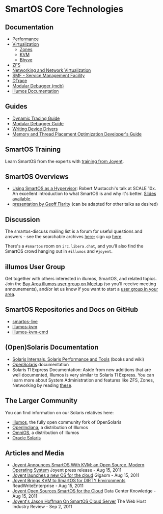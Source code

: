 # SmartOS Core Technologies </span>

## Documentation

<!-- markdownlint-disable ul-indent -->
- [Performance][core-02]
- [Virtualization][core-05]
    - [Zones][core-03]
    - [KVM][core-07]
    - [Bhyve][core-bhyve]
- [ZFS][core-04]
- [Networking and Network Virtualization][core-06]
- [SMF - Service Management Facility][core-10]
- [DTrace][core-01]
- [Modular Debugger (mdb)][core-11]
- [illumos Documentation][core-09]
<!-- markdownlint-enable ul-indent -->

[core-01]: dtrace.md
[core-02]: performance.md
[core-03]: zones.md
[core-04]: zfs.md
[core-05]: smartos-virtualization.md
[core-06]: networking-and-network-virtualization.md
[core-07]: kvm.md
[core-bhyve]: bhyve.md
[core-09]: https://illumos.org/docs/
[core-10]: basic-smf-commands.md
[core-11]: mdb.md

## Guides

- [Dynamic Tracing Guide](http://illumos.org/books/dtrace/)
- [Modular Debugger Guide](http://illumos.org/books/mdb/)
- [Writing Device Drivers](http://illumos.org/books/wdd/)
- [Memory and Thread Placement Optimization Developer's Guide][lgrps]

[lgrps]: http://illumos.org/books/lgrps/

## SmartOS Training

Learn SmartOS from the experts with
[training from Joyent](https://www.tritondatacenter.com/training-services/).

## SmartOS Overviews

- [Using SmartOS as a Hypervisor][smartos-hypervisor]:
  Robert Mustacchi's talk at SCALE 10x. An excellent introduction to
  what SmartOS is and why it's better.
  [Slides available](https://fingolfin.org/illumos/talks/scale2012.pdf).
- [presentation by Geoff Flarity](https://github.com/gflarity/smartos_presentation)
  (can be adapted for other talks as desired)

[smartos-hypervisor]: http://smartos.org/2012/01/24/using-smartos-as-a-hypervisor/

## Discussion

The smartos-discuss mailing list is a forum for useful questions and
answers - see the searchable archives
[here](https://www.listbox.com/member/archive/184463/); sign up
[here](http://smartos.org/smartos-mailing-list/).

There's a `#smartos` room on `irc.libera.chat`, and you'll also find the
SmartOS crowd hanging out in `#illumos` and `#joyent`.

## illumos User Group

Get together with others interested in illumos, SmartOS, and related
topics. Join the
[Bay Area illumos user group on Meetup](http://www.meetup.com/illumos-User-Group/)
(so you'll receive meeting announements), and/or let us know if you want
to start a
[user group in your area](http://wiki.illumos.org/display/illumos/Local+User+Groups+and+MeetUps).

## SmartOS Repositories and Docs on GitHub

- [smartos-live](https://github.com/TritonDataCenter/smartos-live)
- [illumos-kvm](https://github.com/TritonDataCenter/illumos-kvm)
- [illumos-kvm-cmd](https://github.com/TritonDataCenter/illumos-kvm-cmd)

## (Open)Solaris Documentation

- [Solaris Internals, Solaris Performance and Tools](http://www.solarisinternals.com/wiki/index.php/Solaris_Internals_and_Performance_FAQ)
  (books and wiki)
- [OpenSolaris](http://hub.opensolaris.org/bin/view/Main/documentation)
  documentation
- Solaris 11 Express Documentation: Aside from new additions that are
  well documented, Illumos is very similar to Solaris 11 Express. You
  can learn more about System Administration and features like ZFS,
  Zones, Networking by reading
  [these](http://docs.oracle.com/cd/E19963-01/index.html).

## The Larger Community

You can find information on our Solaris relatives here:

- [Illumos](https://www.illumos.org/), the fully open community fork of
  OpenSolaris
- [OpenIndiana](http://openindiana.org/), a distribution of Illumos
- [OmniOS](http://omniosce.org/), a distribution of Illumos
- [Oracle Solaris](http://www.oracle.com/us/products/servers-storage/solaris/index.html)

## Articles and Media

- [Joyent Announces SmartOS With KVM: an Open Source, Modern Operating System][article-01]
  Joyent press release - Aug 15, 2011
- [Joyent launches a new OS for the cloud][article-02]
  Gigaom - Aug 15, 2011
- [Joyent Brings KVM to SmartOS for DIRTY Environments][article-03]
  ReadWriteEnterprise - Aug 15, 2011
- [Joyent Open Sources SmartOS for the Cloud][article-04]
  Data Center Knowledge - Aug 15, 2011
- [Joyent's Jason Hoffman On SmartOS Cloud Server][article-05]
  The Web Host Industry Review - Sep 2, 2011

[article-01]: http://www.marketwire.com/press-release/joyent-announces-smartos-with-kvm-an-open-source-modern-operating-system-1549602.htm
[article-02]: http://gigaom.com/cloud/joyent-launches-a-new-os-for-the-cloud/
[article-03]: http://www.readwriteweb.com/enterprise/2011/08/joyent-brings-kvm-to-smartos-f.php
[article-04]: http://www.datacenterknowledge.com/archives/2011/08/15/joyent-open-sources-smartos/
[article-05]: http://www.thewhir.com/web-hosting-news/090211_QA_Joyents_Jason_Hoffman_on_SmartOS_Cloud_Server
